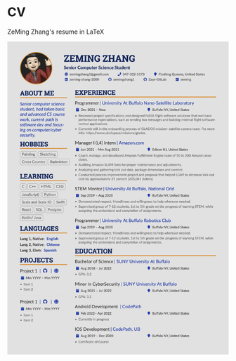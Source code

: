 # CV
ZeMing Zhang's resume in LaTeX 

<!-- ![alt text](https://github.com/zemingzhang1/CV/blob/main/ZeMing-Zhang.jpg) -->
<img src="https://github.com/zemingzhang1/CV/blob/main/ZeMing-Zhang.jpg" alt="drawing" width="600" href="https://github.com/zemingzhang1/CV/blob/main/ZeMing-Zhang.pdf"/>
